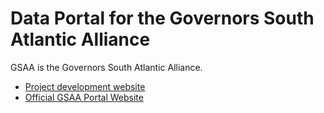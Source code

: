 # Data Portal for the Governors South Atlantic Alliance

GSAA is the Governors South Atlantic Alliance.

* [Project development website](http://github.com/gsaaportal/)
* [Official GSAA Portal Website](http://www.gsaaportal.org)
